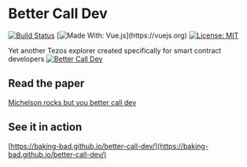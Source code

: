 # Better Call Dev
[![Build Status](https://travis-ci.org/baking-bad/better-call-dev.svg?branch=master)](https://travis-ci.org/baking-bad/better-call-dev)
[![Made With: Vue.js](https://img.shields.io/badge/vue-2.6.10-green.svg?)](https://vuejs.org)
[![License: MIT](https://img.shields.io/badge/License-MIT-yellow.svg)](https://opensource.org/licenses/MIT)

Yet another Tezos explorer created specifically for smart contract developers
[![Better Call Dev](https://pbs.twimg.com/media/D-0tpCaWsAAnVBI.jpg)](https://twitter.com/cryyptt2/status/1147623668031348737)

## Read the paper
[Michelson rocks but you better call dev](https://medium.com/coinmonks/michelson-rocks-but-you-better-call-dev-e23cd32a299a)

## See it in action
[https://baking-bad.github.io/better-call-dev/](https://baking-bad.github.io/better-call-dev/)
